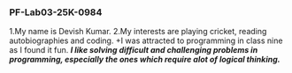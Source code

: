 ### PF-Lab03-25K-0984
1.My name is Devish Kumar. 
2.My interests are playing cricket, reading autobiographies and coding. 
 +I was attracted to programming in class nine as I found it fun. 
***I like solving difficult and challenging problems in programming, especially the ones which require alot of logical thinking.***
